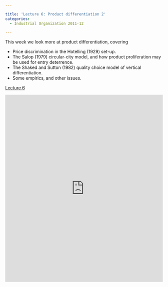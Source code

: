 ```yaml
---

title: 'Lecture 6: Product differentiation 2'
categories:
  - Industrial Organization 2011-12

---
```

This week we look more at product differentiation, covering
  * Price discrimination in the Hotelling (1929) set-up. 
  * The Salop (1979) circular-city model, and how product proliferation may be used for entry deterrence.
  * The Shaked and Sutton (1982) quality choice model of vertical differentiation.
  * Some empirics, and other issues.

<a title="View Lecture 6 on Scribd" href="https://www.scribd.com/doc/72288760/Lecture-6" >Lecture 6</a>

<iframe src="https://www.scribd.com/embeds/72288760/content?start_page=1&view_mode=slideshow&access_key=key-2kqrs1vq670vib68s2sr" data-auto-height="true" data-aspect-ratio="1.33333333333333" scrolling="no" width="100%" height="600" frameborder="0"></iframe>